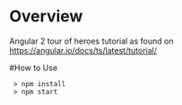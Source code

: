 # Overview
Angular 2 tour of heroes tutorial as found on https://angular.io/docs/ts/latest/tutorial/ 

#How to Use

```
 > npm install
 > npm start 
```